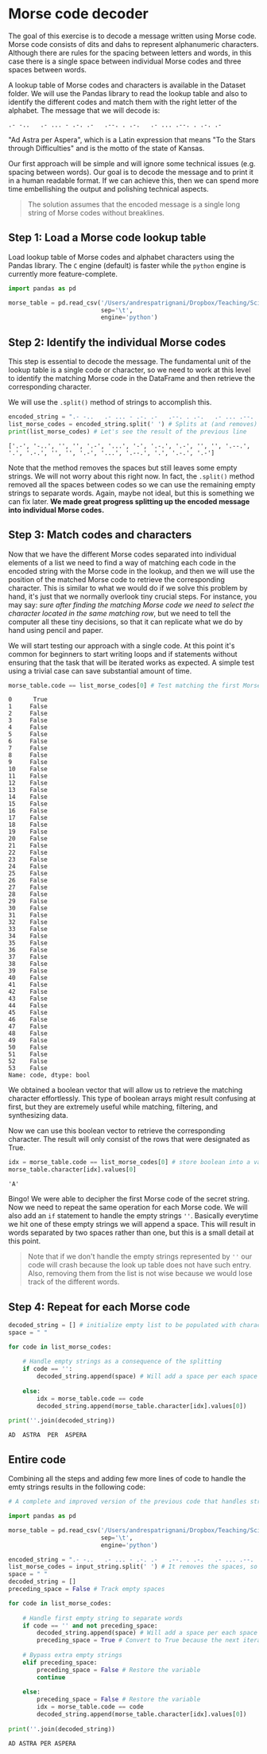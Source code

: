 
# Morse code decoder

The goal of this exercise is to decode a message written using Morse code. Morse code consists of dits and dahs to represent alphanumeric characters. Although there are rules for the spacing between letters and words, in this case there is a single space between individual Morse codes and three spaces between words.

A lookup table of Morse codes and characters is available in the Dataset folder. We will use the Pandas library to read the lookup table and also to identify the different codes and match them with the right letter of the alphabet. The message that we will decode is: 

    .- -..   .- ... - .-. .-   .--. . .-.   .- ... .--. . .-. .-

"Ad Astra per Aspera", which is a Latin expression that means "To the Stars through Difficulties" and is the motto of the state of Kansas.

Our first approach will be simple and will ignore some technical issues (e.g. spacing between words). Our goal is to decode the message and to print it in a human readable format. If we can achieve this, then we can spend more time embellishing the output and polishing technical aspects.

>The solution assumes that the encoded message is a single long string of Morse codes without breaklines.

## Step 1: Load a Morse code lookup table

Load lookup table of Morse codes and alphabet characters using the Pandas library. The `C` engine (default) is faster while the `python` engine is currently more feature-complete.


```python
import pandas as pd

morse_table = pd.read_csv('/Users/andrespatrignani/Dropbox/Teaching/Scientific programming/introcoding-spring-2019/Datasets/morse_lookup_table.txt',
                          sep='\t',
                          engine='python')

```

## Step 2: Identify the individual Morse codes

This step is essential to decode the message. The fundamental unit of the lookup table is a single code or character, so we need to work at this level to identify the matching Morse code in the DataFrame and then retrieve the corresponding character.

We will use the `.split()` method of strings to accomplish this.


```python
encoded_string = ".- -..   .- ... - .-. .-   .--. . .-.   .- ... .--. . .-. .-"
list_morse_codes = encoded_string.split(' ') # Splits at (and removes) the space.
print(list_morse_codes) # Let's see the result of the previous line

```

    ['.-', '-..', '', '', '.-', '...', '-', '.-.', '.-', '', '', '.--.', '.', '.-.', '', '', '.-', '...', '.--.', '.', '.-.', '.-']


Note that the method removes the spaces but still leaves some empty strings. We will not worry about this right now. In fact, the `.split()` method removed all the spaces between codes so we can use the remaining empty strings to separate words. Again, maybe not ideal, but this is something we can fix later. **We made great progress splitting up the encoded message into individual Morse codes.**

## Step 3: Match codes and characters
Now that we have the different Morse codes separated into individual elements of a list we need to find a way of matching each code in the encoded string with the Morse code in the lookup, and then we will use the position of the matched Morse code to retrieve the corresponding character. This is similar to what we would do if we solve this problem by hand, it's just that we normally overlook tiny crucial steps. For instance, you may say: *sure after finding the matching Morse code we need to select the character located in the same matching row*, but we need to tell the computer all these tiny decisions, so that it can replicate what we do by hand using pencil and paper.

We will start testing our approach with a single code. At this point it's common for beginners to start writing loops and if statements without ensuring that the task that will be iterated works as expected. A simple test using a trivial case can save substantial amount of time.


```python
morse_table.code == list_morse_codes[0] # Test matching the first Morse code, which is an 'A'
```




    0      True
    1     False
    2     False
    3     False
    4     False
    5     False
    6     False
    7     False
    8     False
    9     False
    10    False
    11    False
    12    False
    13    False
    14    False
    15    False
    16    False
    17    False
    18    False
    19    False
    20    False
    21    False
    22    False
    23    False
    24    False
    25    False
    26    False
    27    False
    28    False
    29    False
    30    False
    31    False
    32    False
    33    False
    34    False
    35    False
    36    False
    37    False
    38    False
    39    False
    40    False
    41    False
    42    False
    43    False
    44    False
    45    False
    46    False
    47    False
    48    False
    49    False
    50    False
    51    False
    52    False
    53    False
    Name: code, dtype: bool



We obtained a boolean vector that will allow us to retrieve the matching character effortlessly. This type of boolean arrays might result confusing at first, but they are extremely useful while matching, filtering, and synthesizing data.

Now we can use this boolean vector to retrieve the corresponding character. The result will only consist of the rows that were designated as True.


```python
idx = morse_table.code == list_morse_codes[0] # store boolean into a variable called `idx`
morse_table.character[idx].values[0]
```




    'A'



Bingo! We were able to decipher the first Morse code of the secret string. Now we need to repeat the same operation for each Morse code. We will also add an `if` statement to handle the empty strings `''`. Basically everytime we hit one of these empty strings we will append a space. This will result in words separated by two spaces rather than one, but this is a small detail at this point.

>Note that if we don't handle the empty strings represented by `''` our code will crash because the look up table does not have such entry. Also, removing them from the list is not wise because we would lose track of the different words.

## Step 4: Repeat for each Morse code


```python
decoded_string = [] # initialize empty list to be populated with characters
space = " "

for code in list_morse_codes:
    
    # Handle empty strings as a consequence of the splitting
    if code == '':
        decoded_string.append(space) # Will add a space per each space between words in the original message
        
    else:
        idx = morse_table.code == code
        decoded_string.append(morse_table.character[idx].values[0])
        
print(''.join(decoded_string)) 
```

    AD  ASTRA  PER  ASPERA


## Entire code

Combining all the steps and adding few more lines of code to handle the emty strings results in the following code:


```python
# A complete and improved version of the previous code that handles strings with multiple lines.

import pandas as pd

morse_table = pd.read_csv('/Users/andrespatrignani/Dropbox/Teaching/Scientific programming/introcoding-spring-2019/Datasets/morse_lookup_table.txt',
                          sep='\t',
                          engine='python')

encoded_string = ".- -..   .- ... - .-. .-   .--. . .-.   .- ... .--. . .-. .-"
list_morse_codes = input_string.split(' ') # It removes the spaces, so we don't have to worry about spaces between characters anymore
space = " "
decoded_string = []
preceding_space = False # Track empty spaces

for code in list_morse_codes:
    
    # Handle first empty string to separate words
    if code == '' and not preceding_space:
        decoded_string.append(space) # Will add a space per each space between words in the original message
        preceding_space = True # Convert to True because the next iteration needs to know that we already have a space
    
    # Bypass extra empty strings
    elif preceding_space:
        preceding_space = False # Restore the variable
        continue
        
    else:
        preceding_space = False # Restore the variable
        idx = morse_table.code == code
        decoded_string.append(morse_table.character[idx].values[0])
        
print(''.join(decoded_string)) 

```

    AD ASTRA PER ASPERA

